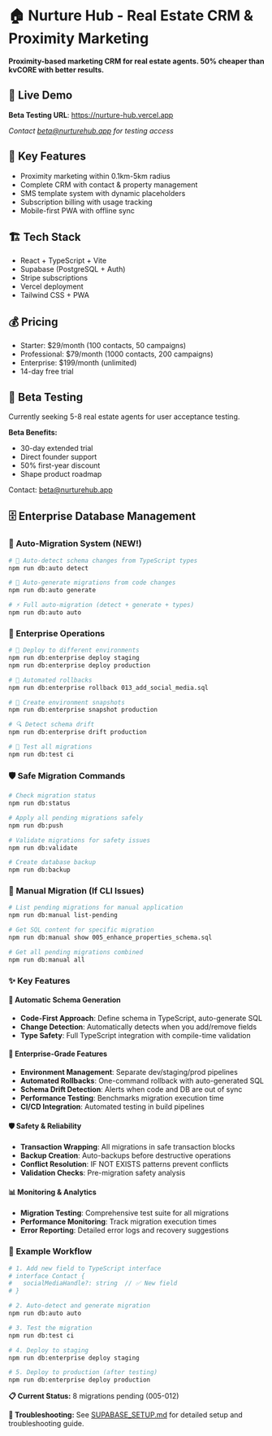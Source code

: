 # 🏠 Nurture Hub - Real Estate CRM & Proximity Marketing

**Proximity-based marketing CRM for real estate agents. 50% cheaper than kvCORE with better results.**

## 🚀 Live Demo
**Beta Testing URL**: https://nurture-hub.vercel.app

*Contact beta@nurturehub.app for testing access*

## 🎯 Key Features
- Proximity marketing within 0.1km-5km radius
- Complete CRM with contact & property management  
- SMS template system with dynamic placeholders
- Subscription billing with usage tracking
- Mobile-first PWA with offline sync

## 🏗️ Tech Stack
- React + TypeScript + Vite
- Supabase (PostgreSQL + Auth)
- Stripe subscriptions
- Vercel deployment
- Tailwind CSS + PWA

## 💰 Pricing
- Starter: $29/month (100 contacts, 50 campaigns)
- Professional: $79/month (1000 contacts, 200 campaigns)  
- Enterprise: $199/month (unlimited)
- 14-day free trial

## 🧪 Beta Testing
Currently seeking 5-8 real estate agents for user acceptance testing.

**Beta Benefits:**
- 30-day extended trial
- Direct founder support
- 50% first-year discount
- Shape product roadmap

Contact: beta@nurturehub.app

## 🗄️ Enterprise Database Management

### 🚀 Auto-Migration System (NEW!)
```bash
# 🤖 Auto-detect schema changes from TypeScript types
npm run db:auto detect

# 📝 Auto-generate migrations from code changes
npm run db:auto generate

# ⚡ Full auto-migration (detect + generate + types)
npm run db:auto auto
```

### 🏢 Enterprise Operations
```bash
# 🚀 Deploy to different environments
npm run db:enterprise deploy staging
npm run db:enterprise deploy production

# 🔄 Automated rollbacks
npm run db:enterprise rollback 013_add_social_media.sql

# 📸 Create environment snapshots
npm run db:enterprise snapshot production

# 🔍 Detect schema drift
npm run db:enterprise drift production

# 🧪 Test all migrations
npm run db:test ci
```

### 🛡️ Safe Migration Commands
```bash
# Check migration status
npm run db:status

# Apply all pending migrations safely
npm run db:push

# Validate migrations for safety issues
npm run db:validate

# Create database backup
npm run db:backup
```

### 🔧 Manual Migration (If CLI Issues)
```bash
# List pending migrations for manual application
npm run db:manual list-pending

# Get SQL content for specific migration
npm run db:manual show 005_enhance_properties_schema.sql

# Get all pending migrations combined
npm run db:manual all
```

### ✨ Key Features

#### 🤖 Automatic Schema Generation
- **Code-First Approach**: Define schema in TypeScript, auto-generate SQL
- **Change Detection**: Automatically detects when you add/remove fields
- **Type Safety**: Full TypeScript integration with compile-time validation

#### 🏢 Enterprise-Grade Features
- **Environment Management**: Separate dev/staging/prod pipelines
- **Automated Rollbacks**: One-command rollback with auto-generated SQL
- **Schema Drift Detection**: Alerts when code and DB are out of sync
- **Performance Testing**: Benchmarks migration execution time
- **CI/CD Integration**: Automated testing in build pipelines

#### 🛡️ Safety & Reliability
- **Transaction Wrapping**: All migrations in safe transaction blocks
- **Backup Creation**: Auto-backups before destructive operations
- **Conflict Resolution**: IF NOT EXISTS patterns prevent conflicts
- **Validation Checks**: Pre-migration safety analysis

#### 📊 Monitoring & Analytics
- **Migration Testing**: Comprehensive test suite for all migrations
- **Performance Monitoring**: Track migration execution times
- **Error Reporting**: Detailed error logs and recovery suggestions

### 📝 Example Workflow

```bash
# 1. Add new field to TypeScript interface
# interface Contact {
#   socialMediaHandle?: string  // ✅ New field
# }

# 2. Auto-detect and generate migration
npm run db:auto auto

# 3. Test the migration
npm run db:test ci

# 4. Deploy to staging
npm run db:enterprise deploy staging

# 5. Deploy to production (after testing)
npm run db:enterprise deploy production
```

**📋 Current Status:** 8 migrations pending (005-012)

**🔧 Troubleshooting:** See [SUPABASE_SETUP.md](./SUPABASE_SETUP.md) for detailed setup and troubleshooting guide.
